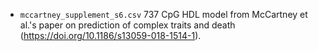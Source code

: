 
* `mccartney_supplement_s6.csv` 737 CpG HDL model from McCartney et
  al.'s paper on prediction of complex traits and death
  (https://doi.org/10.1186/s13059-018-1514-1).

